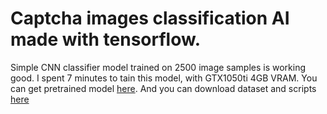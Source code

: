# Captcha images classification AI made with tensorflow.
Simple CNN classifier model trained on 2500 image samples is working good. 
I spent 7 minutes to tain this model, with GTX1050ti 4GB VRAM.
You can get pretrained model <a href="https://drive.google.com/file/d/1d_IJ2xl-ASu9JSbEy28cZ0KTHgpvmDzM/view?usp=sharing">here</a>.
And you can download dataset and scripts <a href="https://drive.google.com/drive/folders/1_eDb98Grg5AmwGDGHutWIiREG4nmWuF_?usp=sharing">here</a>
